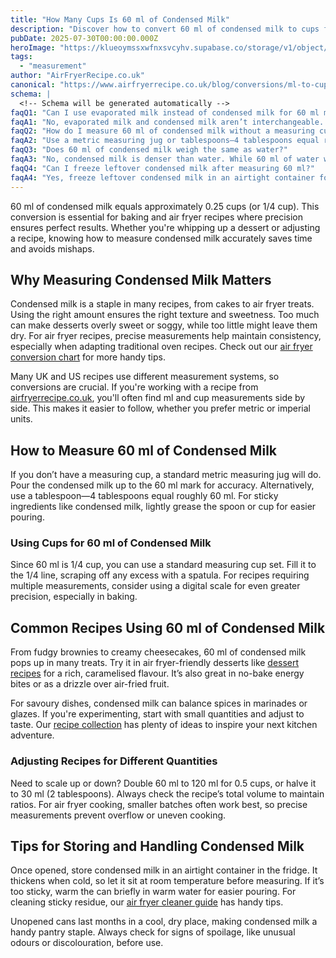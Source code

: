 ```yaml
---
title: "How Many Cups Is 60 ml of Condensed Milk"
description: "Discover how to convert 60 ml of condensed milk to cups for perfect baking and air fryer recipes every time."
pubDate: 2025-07-30T00:00:00.000Z
heroImage: "https://klueoymssxwfnxsvcyhv.supabase.co/storage/v1/object/public/Shmucket/how-many-cups-is-60-ml-of-condensed-milk.webp"
tags:
  - "measurement"
author: "AirFryerRecipe.co.uk"
canonical: "https://www.airfryerrecipe.co.uk/blog/conversions/ml-to-cups/how-many-cups-is-60-ml-of-condensed-milk"
schema: |
  <!-- Schema will be generated automatically -->
faqQ1: "Can I use evaporated milk instead of condensed milk for 60 ml measurements?"
faqA1: "No, evaporated milk and condensed milk aren’t interchangeable. Condensed milk is sweetened, while evaporated milk is unsweetened. Using evaporated milk in the same quantity will alter the recipe’s sweetness and texture. If substituting, adjust sugar levels accordingly."
faqQ2: "How do I measure 60 ml of condensed milk without a measuring cup?"
faqA2: "Use a metric measuring jug or tablespoons—4 tablespoons equal roughly 60 ml. For sticky condensed milk, lightly grease the spoon or jug for easier pouring. A digital kitchen scale set to grams (60 ml ≈ 78g) also works if precision is crucial."
faqQ3: "Does 60 ml of condensed milk weigh the same as water?"
faqA3: "No, condensed milk is denser than water. While 60 ml of water weighs 60g, condensed milk weighs about 78g due to its sugar and milk solids content. Always weigh for baking recipes where accuracy is key."
faqQ4: "Can I freeze leftover condensed milk after measuring 60 ml?"
faqA4: "Yes, freeze leftover condensed milk in an airtight container for up to 3 months. Thaw in the fridge before use, and stir well to restore consistency. Avoid freezing in the original can, as expansion can cause leaks."
---
```

<p>60 ml of condensed milk equals approximately 0.25 cups (or 1/4 cup). This conversion is essential for baking and air fryer recipes where precision ensures perfect results. Whether you're whipping up a dessert or adjusting a recipe, knowing how to measure condensed milk accurately saves time and avoids mishaps.</p>  

<h2>Why Measuring Condensed Milk Matters</h2>  
<p>Condensed milk is a staple in many recipes, from cakes to air fryer treats. Using the right amount ensures the right texture and sweetness. Too much can make desserts overly sweet or soggy, while too little might leave them dry. For air fryer recipes, precise measurements help maintain consistency, especially when adapting traditional oven recipes. Check out our <a href=https://www.airfryerrecipe.co.uk/air-fryer-conversion-chart>air fryer conversion chart</a> for more handy tips.</p>  

<p>Many UK and US recipes use different measurement systems, so conversions are crucial. If you're working with a recipe from <a href=https://www.airfryerrecipe.co.uk>airfryerrecipe.co.uk</a>, you'll often find ml and cup measurements side by side. This makes it easier to follow, whether you prefer metric or imperial units.</p>  

<h2>How to Measure 60 ml of Condensed Milk</h2>  
<p>If you don’t have a measuring cup, a standard metric measuring jug will do. Pour the condensed milk up to the 60 ml mark for accuracy. Alternatively, use a tablespoon—4 tablespoons equal roughly 60 ml. For sticky ingredients like condensed milk, lightly grease the spoon or cup for easier pouring.</p>  

<h3>Using Cups for 60 ml of Condensed Milk</h3>  
<p>Since 60 ml is 1/4 cup, you can use a standard measuring cup set. Fill it to the 1/4 line, scraping off any excess with a spatula. For recipes requiring multiple measurements, consider using a digital scale for even greater precision, especially in baking.</p>  

<h2>Common Recipes Using 60 ml of Condensed Milk</h2>  
<p>From fudgy brownies to creamy cheesecakes, 60 ml of condensed milk pops up in many treats. Try it in air fryer-friendly desserts like <a href=https://www.airfryerrecipe.co.uk/recipe-category/dessert>dessert recipes</a> for a rich, caramelised flavour. It’s also great in no-bake energy bites or as a drizzle over air-fried fruit.</p>  

<p>For savoury dishes, condensed milk can balance spices in marinades or glazes. If you're experimenting, start with small quantities and adjust to taste. Our <a href=https://www.airfryerrecipe.co.uk/recipes>recipe collection</a> has plenty of ideas to inspire your next kitchen adventure.</p>  

<h3>Adjusting Recipes for Different Quantities</h3>  
<p>Need to scale up or down? Double 60 ml to 120 ml for 0.5 cups, or halve it to 30 ml (2 tablespoons). Always check the recipe’s total volume to maintain ratios. For air fryer cooking, smaller batches often work best, so precise measurements prevent overflow or uneven cooking.</p>  

<h2>Tips for Storing and Handling Condensed Milk</h2>  
<p>Once opened, store condensed milk in an airtight container in the fridge. It thickens when cold, so let it sit at room temperature before measuring. If it’s too sticky, warm the can briefly in warm water for easier pouring. For cleaning sticky residue, our <a href=https://www.airfryerrecipe.co.uk/air-fryer-cleaner>air fryer cleaner guide</a> has handy tips.</p>  

<p>Unopened cans last months in a cool, dry place, making condensed milk a handy pantry staple. Always check for signs of spoilage, like unusual odours or discolouration, before use.</p>
